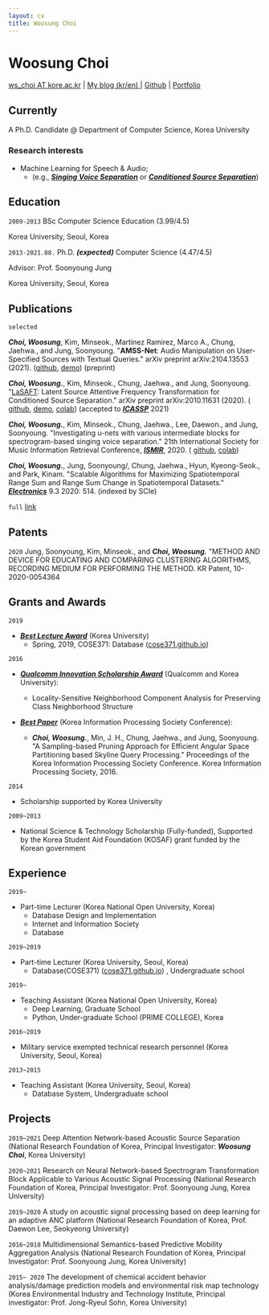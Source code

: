 ```yaml
---
layout: cv
title: Woosung Choi
---
```

# Woosung Choi

<div id="webaddress">
<a href="ws_choi@korea.ac.kr">ws_choi AT kore.ac.kr</a>
| <a href="http://intelligence.korea.ac.kr/members/wschoi/">My blog (kr/en) </a>
| <a href="https://github.com/ws-choi">Github</a>
| <a href="https://lightsaft.github.io/portfolio/wschoi">Portfolio</a>
    
</div>

## Currently

A Ph.D. Candidate @ Department of Computer Science, Korea University

### Research interests

- Machine Learning for Speech & Audio; 
  - (e.g., ***[Singing Voice Separation](https://github.com/ws-choi/ISMIR2020_U_Nets_SVS)*** or ***[Conditioned Source Separation](https://github.com/ws-choi/Conditioned-Source-Separation-LaSAFT)***)

## Education

`2009-2013`
BSc Computer Science Education (3.99/4.5)

Korea University, Seoul, Korea

`2013-2021.08.`
Ph.D. ***(expected)*** Computer Science (4.47/4.5)

Advisor: Prof. Soonyoung Jung

Korea University, Seoul, Korea


## Publications

`selected`

***Choi, Woosung***, Kim, Minseok., Martinez Ramirez, Marco A., Chung, Jaehwa., and Jung, Soonyoung. "**AMSS-Net**: Audio Manipulation on User-Specified Sources with Textual Queries." arXiv preprint arXiv:2104.13553 (2021). ([github](https://github.com/kuielab/AMSS-Net), [demo](https://kuielab.github.io/AMSS-Net/)) (preprint)

***Choi, Woosung.***, Kim, Minseok., Chung, Jaehwa., and Jung, Soonyoung. "[LaSAFT](https://paperswithcode.com/paper/lasaft-latent-source-attentive-frequency): Latent Source Attentive Frequency Transformation for Conditioned Source Separation." arXiv preprint arXiv:2010.11631 (2020). ( [github](https://github.com/ws-choi/Conditioned-Source-Separation-LaSAFT), [demo](http://lasaft.github.io/), [colab](https://colab.research.google.com/github/ws-choi/Conditioned-Source-Separation-LaSAFT/blob/main/colab_demo/LaSAFT_with_GPoCM_Stella_Jang_Example.ipynb)) (accepted to ***[ICASSP](https://2021.ieeeicassp.org/)*** 2021)

***Choi, Woosung.***, Kim, Minseok., Chung, Jaehwa., Lee, Daewon., and Jung, Soonyoung. "Investigating u-nets with various intermediate blocks for spectrogram-based singing voice separation." 21th International Society for Music Information Retrieval Conference, ***[ISMIR](https://program.ismir2020.net/poster_2-04.html)***, 2020. ( [github](https://github.com/ws-choi/ISMIR2020_U_Nets_SVS), [colab](https://colab.research.google.com/github/ws-choi/ISMIR2020_U_Nets_SVS/blob/master/colab_demo/TFC_TDF_Net_Large.ipynb))

***Choi, Woosung.***, Jung, Soonyoung/, Chung, Jaehwa., Hyun, Kyeong-Seok., and Park, Kinam. "Scalable Algorithms for Maximizing Spatiotemporal Range Sum and Range Sum Change in Spatiotemporal Datasets." ***[Electronics](https://www.mdpi.com/2079-9292/9/3/514)*** 9.3 2020: 514. (indexed by SCIe)

`full`
[link](https://github.com/ws-choi/ws-choi.github.io/blob/full-pub/index.md#publications)

## Patents

`2020`
Jung, Soonyoung, Kim, Minseok., and ***Choi, Woosung.*** "METHOD AND DEVICE FOR EDUCATING AND COMPARING CLUSTERING ALGORITHMS, RECORDING MEDIUM FOR PERFORMING THE METHOD. KR Patent, 10-2020-0054364


## Grants and Awards

`2019`
- ***[Best Lecture Award](https://www.korea.ac.kr/cop/bestLecture/bestLectureList.do?siteId=university#)*** (Korea University)
    - Spring, 2019, COSE371: Database ([cose371.github.io](https://cose371.github.io/))

`2016`
- ***[Qualcomm Innovation Scholarship Award](https://1drv.ms/p/s!AszT-SZB_jBylxqwb5M7jddIE9Tk?e=6dOqAG)*** (Qualcomm and Korea University): 
    - Locality-Sensitive Neighborhood Component Analysis for Preserving Class Neighborhood Structure

- ***[Best Paper](https://www.researchgate.net/publication/316336290_An_Efficient_Angular_Space_Partitioning_Based_Skyline_Query_Processing_Using_Sampling-Based_Pruning)*** (Korea Information Processing Society Conference):
    - ***Choi, Woosung.***, Min, J. H., Chung, Jaehwa., and Jung, Soonyoung. "A Sampling-based Pruning Approach for Efficient Angular Space Partitioning based Skyline Query Processing." Proceedings of the Korea Information Processing Society Conference. Korea Information Processing Society, 2016.

`2014`
- Scholarship supported by Korea University

`2009~2013`
- National Science & Technology Scholarship (Fully-funded), Supported by the Korea Student Aid Foundation (KOSAF) grant funded by the Korean government

## Experience

`2019~` 
- Part-time Lecturer (Korea National Open University, Korea)
    - Database Design and Implementation
    - Internet and Information Society
    - Database

`2019~2019` 
- Part-time Lecturer (Korea University, Seoul, Korea)
    - Database(COSE371) ([cose371.github.io](https://cose371.github.io/)) , Undergraduate school

`2019~`
- Teaching Assistant (Korea National Open University, Korea)
    - Deep Learning, Graduate School
    - Python, Under-graduate School (PRIME COLLEGE), Korea


`2016~2019`
- Military service exempted technical research personnel (Korea University, Seoul, Korea)

`2013~2015`
- Teaching Assistant (Korea University, Seoul, Korea)
    - Database System, Undergraduate school


## Projects

`2019~2021`
Deep Attention Network-based Acoustic Source Separation (National Research Foundation of Korea, Principal Investigator: ***Woosung Choi***, Korea University)

`2020~2021`
Research on Neural Network-based Spectrogram Transformation Block Applicable to Various Acoustic Signal Processing (National Research Foundation of Korea, Principal Investigator: Prof. Soonyoung Jung, Korea University)

`2019~2020`
A study on acoustic signal processing based on deep learning for an adaptive ANC platform (National Research Foundation of Korea, Prof. Daewon Lee, Seokyeong University)

`2016~2018`
Multidimensional Semantics-based Predictive Mobility Aggregation Analysis (National Research Foundation of Korea, Principal Investigator: Prof. Soonyoung Jung, Korea University)

`2015~ 2020`
The development of chemical accident behavior analysis/damage prediction models and environmental risk map technology (Korea Environmental Industry and Technology
Institute, Principal investigator: Prof. Jong-Ryeul Sohn, Korea University)

<!-- ### Footer

Last updated: Feb 2021 -->


